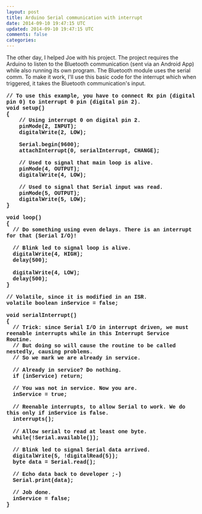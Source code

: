 ```yaml
---           
layout: post
title: Arduino Serial communication with interrupt 
date: 2014-09-10 19:47:15 UTC
updated: 2014-09-10 19:47:15 UTC
comments: false
categories: 
---
```


<span style="font-family: inherit;">The other day, I helped Joe with his project. The project requires the Arduino to listen to the Bluetooth communication (sent via an Android App) while also running its own program. The Bluetooth module uses the serial comm. To make it work, I'll use this basic code for the interrupt which when triggered, it takes the Bluetooth communication's input.</span><br /><br /><span style="font-family: Courier New, Courier, monospace; font-weight: bold;">// To use this example, you have to connect Rx pin (digital pin 0) to interrupt 0 pin (digital pin 2).</span><br /><span style="font-family: Courier New, Courier, monospace;"><b>void setup()</b></span><br /><span style="font-family: Courier New, Courier, monospace;"><b>{</b></span><br /><span style="font-family: Courier New, Courier, monospace;"><b>&nbsp; &nbsp; // Using interrupt 0 on digital pin 2.</b></span><br /><span style="font-family: Courier New, Courier, monospace;"><b>&nbsp; &nbsp; pinMode(2, INPUT);</b></span><br /><span style="font-family: Courier New, Courier, monospace;"><b>&nbsp; &nbsp; digitalWrite(2, LOW);</b></span><br /><span style="font-family: Courier New, Courier, monospace;"><b>&nbsp; &nbsp;</b></span><br /><span style="font-family: Courier New, Courier, monospace;"><b>&nbsp; &nbsp; Serial.begin(9600);</b></span><br /><span style="font-family: Courier New, Courier, monospace;"><b>&nbsp; &nbsp; attachInterrupt(0, serialInterrupt, CHANGE);</b></span><br /><b><span style="font-family: Courier New, Courier, monospace;"><br /></span><span style="font-family: Courier New, Courier, monospace;">&nbsp; &nbsp; // Used to signal that main loop is alive.</span></b><br /><span style="font-family: Courier New, Courier, monospace;"><b>&nbsp; &nbsp; pinMode(4, OUTPUT);</b></span><br /><span style="font-family: Courier New, Courier, monospace;"><b>&nbsp; &nbsp; digitalWrite(4, LOW);</b></span><br /><b><span style="font-family: Courier New, Courier, monospace;"><br /></span><span style="font-family: Courier New, Courier, monospace;">&nbsp; &nbsp; // Used to signal that Serial input was read.</span></b><br /><span style="font-family: Courier New, Courier, monospace;"><b>&nbsp; &nbsp; pinMode(5, OUTPUT);</b></span><br /><span style="font-family: Courier New, Courier, monospace;"><b>&nbsp; &nbsp; digitalWrite(5, LOW);</b></span><br /><span style="font-family: Courier New, Courier, monospace;"><b>}</b></span><br /><b><span style="font-family: Courier New, Courier, monospace;"><br /></span><span style="font-family: Courier New, Courier, monospace;">void loop()</span></b><br /><span style="font-family: Courier New, Courier, monospace;"><b>{</b></span><br /><span style="font-family: Courier New, Courier, monospace;"><b>&nbsp; // Do something using even delays. There is an interrupt for that (Serial I/O)!</b></span><br /><b><span style="font-family: Courier New, Courier, monospace;"><br /></span><span style="font-family: Courier New, Courier, monospace;">&nbsp; // Blink led to signal loop is alive.</span></b><br /><span style="font-family: Courier New, Courier, monospace;"><b>&nbsp; digitalWrite(4, HIGH);</b></span><br /><span style="font-family: Courier New, Courier, monospace;"><b>&nbsp; delay(500);</b></span><br /><b><br /></b><span style="font-family: Courier New, Courier, monospace;"><b>&nbsp; digitalWrite(4, LOW);</b></span><br /><span style="font-family: Courier New, Courier, monospace;"><b>&nbsp; delay(500);</b></span><br /><span style="font-family: Courier New, Courier, monospace;"><b>}</b></span><br /><b><span style="font-family: Courier New, Courier, monospace;"><br /></span><span style="font-family: Courier New, Courier, monospace;">// Volatile, since it is modified in an ISR.</span></b><br /><span style="font-family: Courier New, Courier, monospace;"><b>volatile boolean inService = false;</b></span><br /><b><span style="font-family: Courier New, Courier, monospace;"><br /></span><span style="font-family: Courier New, Courier, monospace;">void serialInterrupt()</span></b><br /><span style="font-family: Courier New, Courier, monospace;"><b>{</b></span><br /><span style="font-family: Courier New, Courier, monospace;"><b>&nbsp; // Trick: since Serial I/O in interrupt driven, we must reenable interrupts while in this Interrupt Service Routine.</b></span><br /><span style="font-family: Courier New, Courier, monospace;"><b>&nbsp; // But doing so will cause the routine to be called nestedly, causing problems.</b></span><br /><span style="font-family: Courier New, Courier, monospace;"><b>&nbsp; // So we mark we are already in service.</b></span><br /><b><span style="font-family: Courier New, Courier, monospace;"><br /></span><span style="font-family: Courier New, Courier, monospace;">&nbsp; // Already in service? Do nothing.</span></b><br /><span style="font-family: Courier New, Courier, monospace;"><b>&nbsp; if (inService) return;</b></span><br /><b><span style="font-family: Courier New, Courier, monospace;"><br /></span><span style="font-family: Courier New, Courier, monospace;">&nbsp; // You was not in service. Now you are.</span></b><br /><span style="font-family: Courier New, Courier, monospace;"><b>&nbsp; inService = true;</b></span><br /><b><br /></b><span style="font-family: Courier New, Courier, monospace;"><b>&nbsp; // Reenable interrupts, to allow Serial to work. We do this only if inService is false.</b></span><br /><span style="font-family: Courier New, Courier, monospace;"><b>&nbsp; interrupts();</b></span><br /><b><br /></b><span style="font-family: Courier New, Courier, monospace;"><b>&nbsp; // Allow serial to read at least one byte.</b></span><br /><span style="font-family: Courier New, Courier, monospace;"><b>&nbsp; while(!Serial.available());</b></span><br /><b><span style="font-family: Courier New, Courier, monospace;"><br /></span><span style="font-family: Courier New, Courier, monospace;">&nbsp; // Blink led to signal Serial data arrived.</span></b><br /><span style="font-family: Courier New, Courier, monospace;"><b>&nbsp; digitalWrite(5, !digitalRead(5));</b></span><br /><span style="font-family: Courier New, Courier, monospace;"><b>&nbsp; byte data = Serial.read();</b></span><br /><b><span style="font-family: Courier New, Courier, monospace;"><br /></span><span style="font-family: Courier New, Courier, monospace;">&nbsp; // Echo data back to developer ;-)</span></b><br /><span style="font-family: Courier New, Courier, monospace;"><b>&nbsp; Serial.print(data);</b></span><br /><b><span style="font-family: Courier New, Courier, monospace;"><br /></span><span style="font-family: Courier New, Courier, monospace;">&nbsp; // Job done.</span></b><br /><span style="font-family: Courier New, Courier, monospace;"><b>&nbsp; inService = false;</b></span><br /><span style="font-family: Courier New, Courier, monospace;"><b>}</b></span>